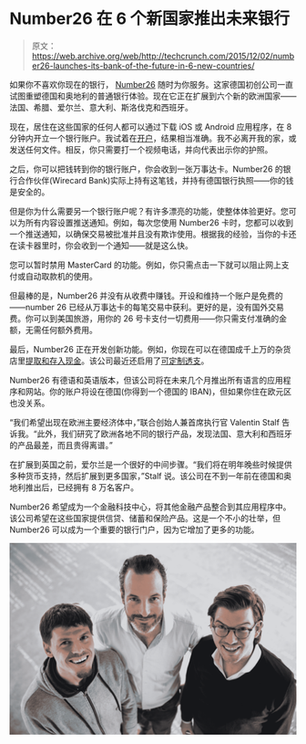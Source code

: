 # Number26 在 6 个新国家推出未来银行

> 原文：<https://web.archive.org/web/http://techcrunch.com/2015/12/02/number26-launches-its-bank-of-the-future-in-6-new-countries/>

如果你不喜欢你现在的银行， [Number26](https://web.archive.org/web/20230316060453/https://number26.eu/) 随时为你服务。这家德国初创公司一直试图重塑德国和奥地利的普通银行体验。现在它正在扩展到六个新的欧洲国家——法国、希腊、爱尔兰、意大利、斯洛伐克和西班牙。

现在，居住在这些国家的任何人都可以通过下载 iOS 或 Android 应用程序，在 8 分钟内开立一个银行账户。我试着在[开户](https://web.archive.org/web/20230316060453/https://techcrunch.com/2015/01/26/number26-could-be-the-best-banking-experience-in-europe/)，结果相当准确。我不必离开我的家，或发送任何文件。相反，你只需要打一个视频电话，并向代表出示你的护照。

之后，你可以把钱转到你的银行账户，你会收到一张万事达卡。Number26 的银行合作伙伴(Wirecard Bank)实际上持有这笔钱，并持有德国银行执照——你的钱是安全的。

但是你为什么需要另一个银行账户呢？有许多漂亮的功能，使整体体验更好。您可以为所有内容设置推送通知。例如，每次您使用 Number26 卡时，您都可以收到一个推送通知，以确保交易被批准并且没有欺诈使用。根据我的经验，当你的卡还在读卡器里时，你会收到一个通知——就是这么快。

您可以暂时禁用 MasterCard 的功能。例如，你只需点击一下就可以阻止网上支付或自动取款机的使用。

但最棒的是，Number26 并没有从收费中赚钱。开设和维持一个账户是免费的——number 26 已经从万事达卡的每笔交易中获利。更好的是，没有国外交易费。你可以到美国旅游，用你的 26 号卡支付一切费用——你只需支付准确的金额，无需任何额外费用。

最后，Number26 正在开发创新功能。例如，你现在可以在德国成千上万的杂货店里[提取和存入现金](https://web.archive.org/web/20230316060453/https://techcrunch.com/2015/10/21/number26-turns-retail-shops-into-bank-branches-for-its-bank-of-the-future/)。该公司最近还启用了[可定制透支](https://web.archive.org/web/20230316060453/https://techcrunch.com/2015/11/18/number26-adds-overdraft-feature-to-its-modern-banking-experience/)。

Number26 有德语和英语版本，但该公司将在未来几个月推出所有语言的应用程序和网站。你的账户将设在德国(你得到一个德国的 IBAN)，但如果你住在欧元区也没关系。

“我们希望出现在欧洲主要经济体中，”联合创始人兼首席执行官 Valentin Stalf 告诉我。“此外，我们研究了欧洲各地不同的银行产品，发现法国、意大利和西班牙的产品最差，而且贵得离谱。”

在扩展到英国之前，爱尔兰是一个很好的中间步骤。“我们将在明年晚些时候提供多种货币支持，然后扩展到更多国家，”Stalf 说。该公司在不到一年前在德国和奥地利推出后，已经拥有 8 万名客户。

Number26 希望成为一个金融科技中心，将其他金融产品整合到其应用程序中。该公司希望在这些国家提供信贷、储蓄和保险产品。这是一个不小的壮举，但 Number26 可以成为一个重要的银行门户，因为它增加了更多的功能。

![Christian Rebernik, CTO NUMBER26; Maximilian Tayenthal, founder and COO, CFO NUMBER26; Valentin Stalf founder, and CEO NUMBER26 (left to right) number26.eu](img/946dc713677bdb69da27f30acf86c2c1.png)